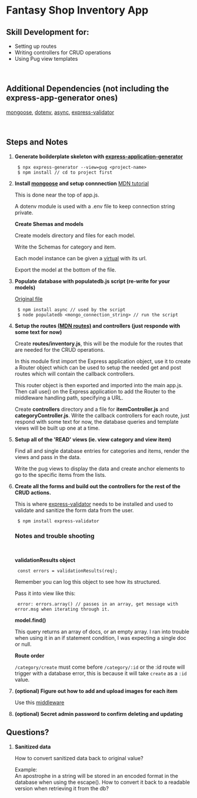 # Fantasy Shop Inventory App

## Skill Development for:

- Setting up routes
- Writing controllers for CRUD operations
- Using Pug view templates

<br>

## Additional Dependencies (not including the express-app-generator ones)

[mongoose](https://mongoosejs.com/), [dotenv](https://www.npmjs.com/package/dotenv), [async](https://caolan.github.io/async/v3/docs.html), [express-validator](https://express-validator.github.io/docs/index.html)

<br>

## Steps and Notes

1. **Generate boilderplate skeleton with [express-application-generator](https://expressjs.com/en/starter/generator.html)**

        $ npx express-generator --view=pug <project-name>
        $ npm install // cd to project first

2. **Install [mongoose](https://mongoosejs.com/) and setup connnection** [MDN tutorial](https://developer.mozilla.org/en-US/docs/Learn/Server-side/Express_Nodejs/mongoose#designing_the_locallibrary_models)

    This is done near the top of app.js.

    A dotenv module is used with a .env file to keep connection string private.

    **Create Shemas and models**

    Create models directory and files for each model. 
    
    Write the Schemas for category and item.

    Each model instance can be given a [virtual](https://mongoosejs.com/docs/tutorials/virtuals.html) with its url.

    Export the model at the bottom of the file.

3. **Populate database with populatedb.js script (re-write for your models)**

    [Original file](https://raw.githubusercontent.com/hamishwillee/express-locallibrary-tutorial/master/populatedb.js)

        $ npm install async // used by the script
        $ node populatedb <mongo_connection_string> // run the script

4. **Setup the routes [(MDN routes)](https://developer.mozilla.org/en-US/docs/Learn/Server-side/Express_Nodejs/routes) and controllers (just responde with some text for now)**

    Create **routes/inventory.js**, this will be the module for the routes that are needed for the CRUD operations.

    In this module first import the Express application object, use it to create a Router object which can be used to setup the needed get and post routes which will contain the callback controllers.

    This router object is then exported and imported into the main app.js. Then call use() on the Express application to add the Router to the middleware handling path, specifying a URL.

    Create **controllers** directory and a file for **itemController.js** and **categoryController.js**. Write the callback controllers for each route, just respond with some text for now, the database queries and template views will be built up one at a time.

5. **Setup all of the 'READ' views (ie. view category and view item)**

    Find all and single database entries for categories and items, render the views and pass in the data.

    Write the pug views to display the data and create anchor elements to go to the specific items from the lists.

6. **Create all the forms and build out the controllers for the rest of the CRUD actions.**

    This is where [express-validator](https://express-validator.github.io/docs/index.html) needs to be installed and used to validate and sanitize the form data from the user.

        $ npm install express-validator

    ### Notes and trouble shooting

    <br>

    **validationResults object**

        const errors = validationResults(req);
    
    Remember you can log this object to see how its structured.

    Pass it into view like this:

        error: errors.array() // passes in an array, get message with error.msg when iterating through it.

    **model.find()**

    This query returns an array of docs, or an empty array. I ran into trouble when using it in an if statement condition, I was expecting a single doc or null.

    **Route order**

    `/category/create` must come before `/category/:id` or the :id route will trigger with a database error, this is because it will take `create` as a `:id` value.

7. **(optional) Figure out how to add and upload images for each item**

    Use this [middleware](https://github.com/expressjs/multer)

8. **(optional) Secret admin password to confirm deleting and updating**

## Questions?

1. **Sanitized data**

    How to convert sanitized data back to original value?
    
    Example:  
     An apostrophe in a string will be stored in an encoded format in the database when using the escape(). How to convert it back to a readable version when retrieving it from the db?